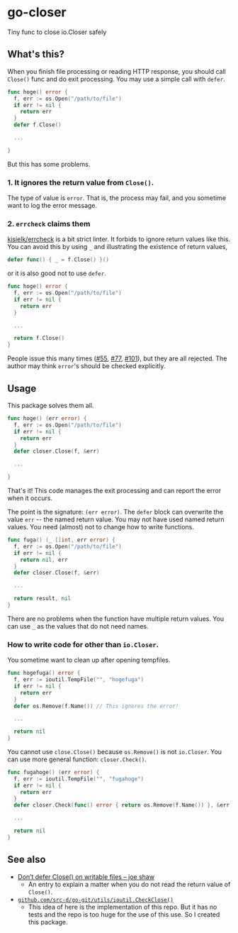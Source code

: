 # go-closer

Tiny func to close io.Closer safely

## What's this?

When you finish file processing or reading HTTP response, you should call `Close()` func and do exit processing. You may use a simple call with `defer`.

```go
func hoge() error {
  f, err := os.Open("/path/to/file")
  if err != nil {
    return err
  }
  defer f.Close()

  ...

}
```

But this has some problems.

### 1. It ignores the return value from `Close()`.

The type of value is `error`. That is, the process may fail, and you sometime want to log the error message.

### 2. `errcheck` claims them

[kisielk/errcheck][errcheck] is a bit strict linter. It forbids to ignore return values like this. You can avoid this by using `_` and illustrating the existence of return values,

[errcheck]: https://github.com/kisielk/errcheck

```go
defer func() { _ = f.Close() }()
```

or it is also good not to use `defer`.

```go
func hoge() error {
  f, err := os.Open("/path/to/file")
  if err != nil {
    return err
  }

  ...

  return f.Close()
}
```

People issue this many times ([#55][], [#77][], [#101][]), but they are all rejected. The author may think `error`'s should be checked explicitly.

[#55]: https://github.com/kisielk/errcheck/issues/55
[#77]: https://github.com/kisielk/errcheck/issues/77
[#101]: https://github.com/kisielk/errcheck/issues/101

## Usage

This package solves them all.

```go
func hoge() (err error) {
  f, err := os.Open("/path/to/file")
  if err != nil {
    return err
  }
  defer closer.Close(f, &err)

  ...

}
```

That's it! This code manages the exit processing and can report the error when it occurs.

The point is the signature: `(err error)`. The `defer` block can overwrite the value `err` -- the named return value. You may not have used named return values. You need (almost) not to change how to write functions.

```go
func fuga() (_ []int, err error) {
  f, err := os.Open("/path/to/file")
  if err != nil {
    return nil, err
  }
  defer closer.Close(f, &err)

  ...

  return result, nil
}
```

There are no problems when the function have multiple return values. You can use `_` as the values that do not need names.

### How to write code for other than `io.Closer`.

You sometime want to clean up after opening tempfiles.

```go
func hogefuga() error {
  f, err := ioutil.TempFile("", "hogefuga")
  if err != nil {
    return err
  }
  defer os.Remove(f.Name()) // This ignores the error!

  ...

  return nil
}
```

You cannot use `close.Close()` because `os.Remove()` is not `io.Closer`. You can use more general function: `closer.Check()`.

```go
func fugahoge() (err error) {
  f, err := ioutil.TempFile("", "fugahoge")
  if err != nil {
    return err
  }
  defer closer.Check(func() error { return os.Remove(f.Name()) }, &err)

  ...

  return nil
}
```

## See also

* [Don’t defer Close() on writable files – joe shaw](https://joeshaw.org/dont-defer-close-on-writable-files/)
  - An entry to explain a matter when you do not read the return value of `Close()`.
* [`github.com/src-d/go-git/utils/ioutil.CheckClose()`](https://github.com/src-d/go-git/blob/5cf1147e1b891aee85fdd66d24cb5e8cf86531ce/utils/ioutil/common.go#L85-L92)
  - This idea of here is the implementation of this repo. But it has no tests and the repo is too huge for the use of this use. So I created this package.
